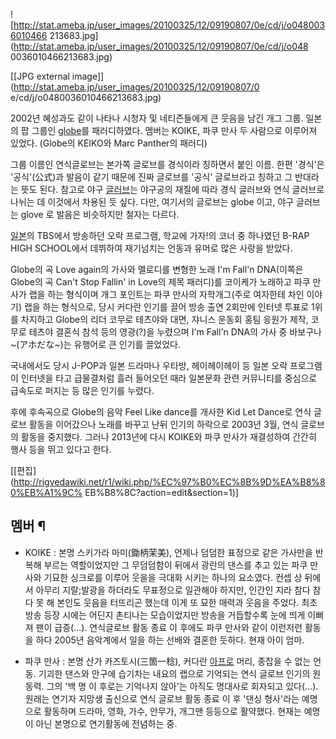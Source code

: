 ![http://stat.ameba.jp/user_images/20100325/12/09190807/0e/cd/j/o0480036010466
213683.jpg](http://stat.ameba.jp/user_images/20100325/12/09190807/0e/cd/j/o048
0036010466213683.jpg)

[[JPG external image]](http://stat.ameba.jp/user_images/20100325/12/09190807/0
e/cd/j/o0480036010466213683.jpg)

2002년 혜성과도 같이 나타나 시청자 및 네티즌들에게 큰 웃음을 남긴 개그 그룹. 일본의 팝 그룹인 [globe](globe.md)를
패러디하였다. 멤버는 KOIKE, 파쿠 만사 두 사람으로 이루어져 있었다. (Globe의 KEIKO와 Marc Panther의 패러디)

그룹 이름인 연식글로브는 본가쪽 글로브를 경식이라 칭하면서 붙인 이름. 한편 '경식'은 '공식'(公式)과 발음이 같기 때문에 진짜 글로브를
'공식' 글로브라고 칭하고 그 반대라는 뜻도 된다. 참고로 야구 [글러브](%EA%B8%80%EB%9F%AC%EB%B8%8C.md)는
야구공의 재질에 따라 경식 글러브와 연식 글러브로 나뉘는 데 이것에서 차용된 듯 싶다. 다만, 여기서의 글로브는 globe 이고, 야구
글러브는 glove 로 발음은 비슷하지만 철자는 다르다.

[일본](%EC%9D%BC%EB%B3%B8.md)의 TBS에서 방송하던 오락 프로그램, 학교에 가자!의 코너 중 하나였던 B-RAP
HIGH SCHOOL에서 데뷔하여 재기넘치는 언동과 유머로 많은 사랑을 받았다.

Globe의 곡 Love again의 가사와 멜로디를 변형한 노래 I'm Fall'n DNA(이쪽은 Globe의 곡 Can't Stop
Fallin' in Love의 제목 패러디)를 코이케가 노래하고 파쿠 만사가 랩을 하는 형식이며 개그 포인트는 파쿠 만사의 자학개그(주로
여자한테 차인 이야기) 랩을 하는 형식으로, 당시 커다란 인기를 끌어 방송 출연 2회만에 인터넷 투표로 1위를 차지하고 Globe의 리더
코무로 테츠야와 대면, 쟈니스 운동회 홍팀 응원가 제작, 코무로 테츠야 결혼식 참석 등의 영광(?)을 누렸으며 I'm Fall'n DNA의
가사 중 바보구나~(アホだな~)는 유행어로 큰 인기를 끌었었다.

국내에서도 당시 J-POP과 일본 드라마나 우타방, 헤이헤이헤이 등 일본 오락 프로그램이 인터넷을 타고 급물결처럼 흘러 들어오던 때라
일본문화 관련 커뮤니티를 중심으로 급속도로 퍼지는 등 많은 인기를 누렸다.

후에 후속곡으로 Globe의 음악 Feel Like dance를 개사한 Kid Let Dance로 연식 글로브 활동을 이어갔으나 노래를
바꾸고 난뒤 인기의 하락으로 2003년 3월, 연식 글로브의 활동을 중지했다. 그러나 2013년에 다시 KOIKE와 파쿠 만사가 재결성하여
간간히 행사 등을 뛰고 있다고 한다.

[[편집](http://rigvedawiki.net/r1/wiki.php/%EC%97%B0%EC%8B%9D%EA%B8%80%EB%A1%9C%
EB%B8%8C?action=edit&section=1)]

## 멤버 ¶

  * KOIKE : 본명 스키가라 마미(鋤柄茉美), 언제나 덤덤한 표정으로 같은 가사만을 반복해 부르는 역할이었지만 그 무덤덤함이 뒤에서 광란의 댄스를 추고 있는 파쿠 만사와 기묘한 싱크로를 이루어 웃을을 극대화 시키는 하나의 요소였다. 컨셉 상 뒤에서 아무리 지랄;발광을 하더라도 무표정으로 일관해야 하지만, 인간인 지라 참다 참다 못 해 본인도 웃음을 터뜨리곤 했는데 이게 또 묘한 매력과 웃음을 주었다. 최초 방송 등장 시에는 어딘지 촌티나는 모습이었지만 방송을 거듭할수록 눈에 띄게 이뻐져 팬이 급증(...). 연식글로브 활동 종료 이 후에도 파쿠 만사와 같이 이런저런 활동을 하다 2005년 음악계에서 일을 하는 선배와 결혼한 듯하다. 현재 아이 엄마.  

  * 파쿠 만사 : 본명 산가 카즈토시(三箇一稔), 커다란 [아프로](%EC%95%84%ED%94%84%EB%A1%9C.md) 머리, 종잡을 수 없는 언동. 기괴한 댄스와 안구에 습기차는 내요의 랩으로 기억되는 연식 글로브 인기의 원동력. 그의 '백 명 이 후로는 기억나지 않아'는 아직도 명대사로 회자되고 있다(...).  
원래는 연기자 지망생 출신으로 연식 글로브 활동 종료 이 후 '댄싱 형사'라는 예명으로 활동하며 드라마, 영화, 가수, 안무가, 개그맨
등등으로 활약했다. 현재는 예명이 아닌 본명으로 연기활동에 전념하는 중.

